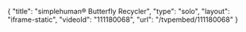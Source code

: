 {
    "title": "simplehuman&reg;  Butterfly Recycler",
    "type": "solo",
    "layout": "iframe-static",
    "videoId": "111180068",
    "url": "\/tvpembed\/111180068"
}